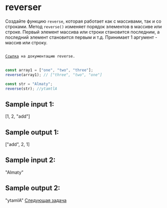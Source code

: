 # reverser

Создайте функцию `reverse`, которая работает как с массивами, так и со строками. Метод `reverse()` изменяет порядок элементов в массиве или строке. Первый элемент массива или строки становится последним, а последний элемент становится первым и т.д. Принимает 1 аргумент - массив или строку.

<pre>
<code>
<a href="https://devdocs.io/javascript/global_objects/array/reverse">Ссылка</a> на документацию reverse.
</code>
</pre>

```jsx
const array1 = ["one", "two", "three"];
reverse(array1); // ["three", "two", "one"]

const str = "Almaty";
reverse(str); //ytamtlA
```

## Sample input 1:

[1, 2, "add"]

## Sample output 1:

["add", 2, 1]

## Sample input 2:

"Almaty"

## Sample output 2:

"ytamlA"
[Cледующая задача](../q-13/)
